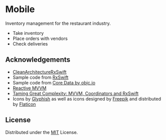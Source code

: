 #  Mobile

Inventory management for the restaurant industry.

- Take inventory
- Place orders with vendors
- Check deliveries


## Acknowledgements

- [CleanArchitectureRxSwift](https://github.com/sergdort/CleanArchitectureRxSwift)
- Sample code from [RxSwift](https://github.com/ReactiveX/RxSwift)
- Sample code from [Core Data by objc.io](https://github.com/objcio/core-data)
- [Reactive MVVM](http://www.thomasvisser.me/2017/02/09/mvvm-rx/)
- [Taming Great Complexity: MVVM, Coordinators and RxSwift](https://blog.uptech.team/taming-great-complexity-mvvm-coordinators-and-rxswift-8daf8a76e7fd)
- Icons by [Glyphish](http://glyphish.com) as well as icons designed by [Freepik](https://www.freepik.com) and distributed by [Flaticon](https://www.flaticon.com)


## License

Distributed under the [MIT](https://choosealicense.com/licenses/mit/) License.
